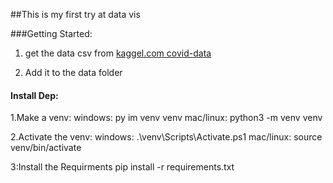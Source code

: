 ##This is my first try at data vis

###Getting Started:
1. get the data csv from
[kaggel.com covid-data](https://www.kaggle.com/sudalairajkumar/novel-corona-virus-2019-dataset?select=covid_19_data.csv)

2. Add it to the data folder 


#### Install Dep: 
1.Make a venv:
    windows: py im venv venv
    mac/linux: python3 -m venv venv

2.Activate the venv:
windows: .\venv\Scripts\Activate.ps1
mac/linux: source venv/bin/activate

3:Install the Requirments
pip install -r requirements.txt